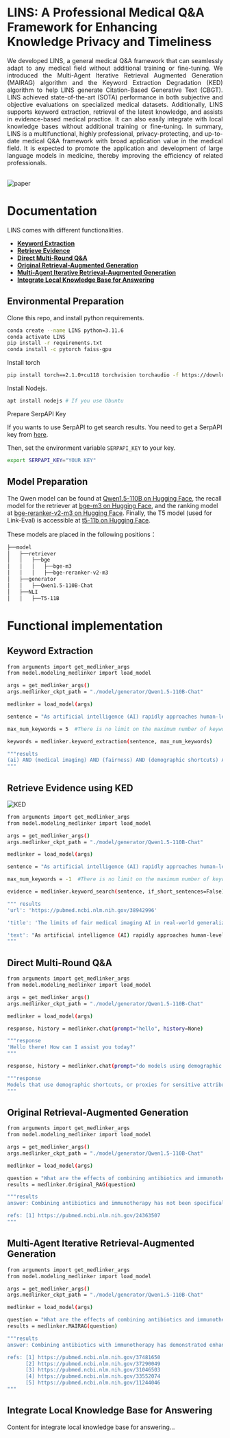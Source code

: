 <h1> LINS: A Professional Medical Q&A Framework for Enhancing Knowledge Privacy and Timeliness</h1>

<div align="justify">
We developed LINS, a general medical Q&A framework that can seamlessly adapt to any medical field without additional training or fine-tuning. We introduced the Multi-Agent Iterative Retrieval Augmented Generation (MAIRAG) algorithm and the Keyword Extraction Degradation (KED) algorithm to help LINS generate Citation-Based Generative Text (CBGT). LINS achieved state-of-the-art (SOTA) performance in both subjective and objective evaluations on specialized medical datasets. Additionally, LINS supports keyword extraction, retrieval of the latest knowledge, and assists in evidence-based medical practice. It can also easily integrate with local knowledge bases without additional training or fine-tuning. In summary, LINS is a multifunctional, highly professional, privacy-protecting, and up-to-date medical Q&A framework with broad application value in the medical field. It is expected to promote the application and development of large language models in medicine, thereby improving the efficiency of related professionals. 
</div>

<br>

![paper](./assets/LINS.png)

# Documentation 

LINS comes with different functionalities.

- [**Keyword Extraction**](#keyword-extraction)
- [**Retrieve Evidence**](#retrieve-evidence)
- [**Direct Multi-Round Q&A**](#direct-multi-round-qa)
- [**Original Retrieval-Augmented Generation**](#original-retrieval-augmented-generation)
- [**Multi-Agent Iterative Retrieval-Augmented Generation**](#multi-agent-iterative-retrieval-augmented-generation)
- [**Integrate Local Knowledge Base for Answering**](#integrate-local-knowledge-base-for-answering)

## Environmental Preparation

Clone this repo, and install python requirements.

```bash
conda create --name LINS python=3.11.6
conda activate LINS
pip install -r requirements.txt
conda install -c pytorch faiss-gpu
```

Install torch
```bash
pip install torch==2.1.0+cu118 torchvision torchaudio -f https://download.pytorch.org/whl/cu118/torch_stable.html
```

Install Nodejs.

```bash
apt install nodejs # If you use Ubuntu
```

Prepare SerpAPI Key

If you wants to use SerpAPI to get search results. You need to get a SerpAPI key from [here](https://serpapi.com/).

Then, set the environment variable `SERPAPI_KEY` to your key.

```bash
export SERPAPI_KEY="YOUR KEY"
```

## Model Preparation

The Qwen model can be found at [Qwen1.5-110B on Hugging Face](https://huggingface.co/Qwen/Qwen1.5-110B), the recall model for the retriever at [bge-m3 on Hugging Face](https://huggingface.co/BAAI/bge-m3), and the ranking model at [bge-reranker-v2-m3 on Hugging Face](https://huggingface.co/BAAI/bge-reranker-v2-m3). Finally, the T5 model (used for Link-Eval) is accessible at [t5-11b on Hugging Face](https://huggingface.co/google-t5/t5-11b).




These models are placed in the following positions：
```bash
├──model
│   ├──retriever
│   │   ├──bge
│   │   │   ├──bge-m3
│   │   │   ├──bge-reranker-v2-m3
│   ├──generator
│   │   ├──Qwen1.5-110B-Chat
│   ├──NLI
│   │   ├──T5-11B
```

# Functional implementation

## Keyword Extraction

```bash
from arguments import get_medlinker_args
from model.modeling_medlinker import load_model

args = get_medlinker_args()
args.medlinker_ckpt_path = "./model/generator/Qwen1.5-110B-Chat"

medlinker = load_model(args)

sentence = "As artificial intelligence (AI) rapidly approaches human-level performance in medical imaging, it is crucial that it does not exacerbate or propagate healthcare disparities. Previous research established AI’s capacity to infer demographic data from chest X-rays, leading to a key concern: do models using demographic shortcuts have unfair predictions across subpopulations? In this study, we conducted a thorough investigation into the extent to which medical AI uses demographic encodings, focusing on potential fairness discrepancies within both in-distribution training sets and external test sets. Our analysis covers three key medical imaging disciplines—radiology, dermatology and ophthalmology—and incorporates data from six global chest X-ray datasets. We confirm that medical imaging AI leverages demographic shortcuts in disease classification. Although correcting shortcuts algorithmically effectively addresses fairness gaps to create ‘locally optimal’ models within the original data distribution, this optimality is not true in new test settings. Surprisingly, we found that models with less encoding of demographic attributes are often most ‘globally optimal’, exhibiting better fairness during model evaluation in new test environments. Our work establishes best practices for medical imaging models that maintain their performance and fairness in deployments beyond their initial training contexts, underscoring critical considerations for AI clinical deployments across populations and sites."

max_num_keywords = 5  #There is no limit on the maximum number of keywords when max_num_keywords <= 0.

keywords = medlinker.keyword_extraction(sentence, max_num_keywords)

"""results
(ai) AND (medical imaging) AND (fairness) AND (demographic shortcuts) AND (disease classification)
"""
```

## Retrieve Evidence using KED

![KED](./assets/KED.png)

```bash
from arguments import get_medlinker_args
from model.modeling_medlinker import load_model

args = get_medlinker_args()
args.medlinker_ckpt_path = "./model/generator/Qwen1.5-110B-Chat"

medlinker = load_model(args)

sentence = "As artificial intelligence (AI) rapidly approaches human-level performance in medical imaging, it is crucial that it does not exacerbate or propagate healthcare disparities. Previous research established AI’s capacity to infer demographic data from chest X-rays, leading to a key concern: do models using demographic shortcuts have unfair predictions across subpopulations? In this study, we conducted a thorough investigation into the extent to which medical AI uses demographic encodings, focusing on potential fairness discrepancies within both in-distribution training sets and external test sets. Our analysis covers three key medical imaging disciplines—radiology, dermatology and ophthalmology—and incorporates data from six global chest X-ray datasets. We confirm that medical imaging AI leverages demographic shortcuts in disease classification. Although correcting shortcuts algorithmically effectively addresses fairness gaps to create ‘locally optimal’ models within the original data distribution, this optimality is not true in new test settings. Surprisingly, we found that models with less encoding of demographic attributes are often most ‘globally optimal’, exhibiting better fairness during model evaluation in new test environments. Our work establishes best practices for medical imaging models that maintain their performance and fairness in deployments beyond their initial training contexts, underscoring critical considerations for AI clinical deployments across populations and sites."

max_num_keywords = -1  #There is no limit on the maximum number of keywords when max_num_keywords <= 0.

evidence = medlinker.keyword_search(sentence, if_short_sentences=False)

""" results
'url': 'https://pubmed.ncbi.nlm.nih.gov/38942996'

'title': 'The limits of fair medical imaging AI in real-world generalization.'

'text': "As artificial intelligence (AI) rapidly approaches human-level performance in medical imaging, it is crucial that it does not exacerbate or propagate healthcare disparities. Previous research established AI's capacity to infer demographic data from chest X-rays, leading to a key concern: do models using demographic shortcuts have unfair predictions across subpopulations? In this study, we conducted a thorough investigation into the extent to which medical AI uses demographic encodings, focusing on potential fairness discrepancies within both in-distribution training sets and external test sets. Our analysis covers three key medical imaging disciplines-radiology, dermatology and ophthalmology-and incorporates data from six global chest X-ray datasets. We confirm that medical imaging AI leverages demographic shortcuts in disease classification. Although correcting shortcuts algorithmically effectively addresses fairness gaps to create 'locally optimal' models within the original data distribution, this optimality is not true in new test settings. Surprisingly, we found that models with less encoding of demographic attributes are often most 'globally optimal', exhibiting better fairness during model evaluation in new test environments. Our work establishes best practices for medical imaging models that maintain their performance and fairness in deployments beyond their initial training contexts, underscoring critical considerations for AI clinical deployments across populations and sites."
"""
```

## Direct Multi-Round Q&A

```bash
from arguments import get_medlinker_args
from model.modeling_medlinker import load_model

args = get_medlinker_args()
args.medlinker_ckpt_path = "./model/generator/Qwen1.5-110B-Chat"

medlinker = load_model(args)

response, history = medlinker.chat(prompt="hello", history=None)

"""response
'Hello there! How can I assist you today?'
"""

response, history = medlinker.chat(prompt="do models using demographic shortcuts have unfair predictions across subpopulations?", history=history)

"""response
Models that use demographic shortcuts, or proxies for sensitive attributes like age, gender, race, etc., can indeed lead to unfair predictions across subpopulations. This happens because relying on demographic characteristics can inadvertently bake in societal biases and historical inequalities into the model's decision-making process. When a model uses such shortcuts, it may:\n\n1. **Sterotyping**: It may make assumptions based on group characteristics rather than individual qualities or circumstances, leading to unfair treatment of certain groups. For example, assuming that all individuals from a particular demographic have lower creditworthiness without considering their personal financial history.\n\n2. **Disparate Impact**: Certain subpopulations might be disproportionately affected by the model's decisions. If a model uses a demographic feature that is not directly related to the outcome but is correlated with it due to societal factors, it can lead to unequal outcomes. For instance, using zip codes as a proxy for credit risk could inadvertently discriminate against certain ethnic groups if those areas have historically been subject to redlining.\n\n3. **Oversimplification**: Demographic variables can oversimplify complex social dynamics, neglecting other important factors that might contribute to different outcomes within those groups.\n\nTo mitigate these issues, developers of predictive models often employ techniques such as:\n\n- **Fairness-aware machine learning**: This involves adjusting algorithms to ensure they treat all groups fairly according to specific fairness definitions (e.g., demographic parity, equalized odds).\n  \n- **Feature selection**: Careful consideration is given to which features to include, avoiding those that could lead to unfair biases.\n  \n- **Blinding**: Removing sensitive attributes from the training data to prevent the model from directly learning from them.\n  \n- **Adaptive or contextual models**: These models might consider additional context or use more nuanced approaches to capture individual circumstances rather than relying on broad demographic categories.\n\nIt's important to note that achieving fairness in machine learning is a complex task, often involving trade-offs between different fairness definitions and accuracy. Context and the specific application domain play a crucial role in determining what constitutes a fair model.
"""
```


## Original Retrieval-Augmented Generation

```bash
from arguments import get_medlinker_args
from model.modeling_medlinker import load_model

args = get_medlinker_args()
args.medlinker_ckpt_path = "./model/generator/Qwen1.5-110B-Chat"

medlinker = load_model(args)

question = "What are the effects of combining antibiotics and immunotherapy?"
results = medlinker.Original_RAG(question)

"""results
answer: Combining antibiotics and immunotherapy has not been specifically detailed in the provided knowledge regarding gastric MALT lymphoma. However, H. pylori eradication, typically achieved with antibiotics, is the first-line treatment leading to high remission rates, while immunotherapy like rituximab is reserved for non-responding cases. The synergistic effects or specific combinations in the context of MALT lymphoma treatment are not mentioned. In general, antibiotic therapy targets the bacterial infection, whereas immunotherapy aims to enhance or restore the patient's immune response to cancer cells. Further research would be necessary to discuss the combined effects in detail.[1]

refs: [1] https://pubmed.ncbi.nlm.nih.gov/24363507
"""
```

## Multi-Agent Iterative Retrieval-Augmented Generation

```bash
from arguments import get_medlinker_args
from model.modeling_medlinker import load_model

args = get_medlinker_args()
args.medlinker_ckpt_path = "./model/generator/Qwen1.5-110B-Chat"

medlinker = load_model(args)

question = "What are the effects of combining antibiotics and immunotherapy?"
results = medlinker.MAIRAG(question)

"""results
answer: Combining antibiotics with immunotherapy has demonstrated enhanced treatment efficacy against bacterial infections, particularly in combating drug-resistant pathogens. For instance, the coadministration of Clofazimine (CFZ) and Rapamycin (RAPA) effectively eliminates both multiple and extensively drug-resistant (MDR and XDR) strains of Mycobacterium tuberculosis in a mouse model by boosting T-cell memory and polyfunctional TCM responses, while also reducing latency-associated gene expression in human macrophages [2]. This approach not only improves bacterial clearance but also holds promise for addressing the issue of drug resistance and disease recurrence in tuberculosis. Similarly, N-formylated peptides have shown adjunctive therapeutic effects when combined with anti-tuberculosis drugs (ATDs), conferring additional therapeutic benefits in mouse models of TB by enhancing neutrophil function and reducing bacterial load [3]. These findings highlight the potential of combining antimicrobial and immunomodulatory agents to achieve improved outcomes in bacterial infection treatment.

refs: [1] https://pubmed.ncbi.nlm.nih.gov/37481650
      [2] https://pubmed.ncbi.nlm.nih.gov/37290049
      [3] https://pubmed.ncbi.nlm.nih.gov/31046503
      [4] https://pubmed.ncbi.nlm.nih.gov/33552074
      [5] https://pubmed.ncbi.nlm.nih.gov/11244046
"""
```

## Integrate Local Knowledge Base for Answering

Content for integrate local knowledge base for answering...

